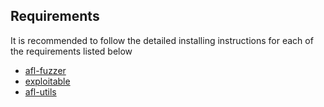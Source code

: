 ## Requirements

It is recommended to follow the detailed installing instructions for each of the requirements listed below

* [afl-fuzzer](http://lcamtuf.coredump.cx/afl/releases/)
* [exploitable](https://gitlab.com/rc0r/exploitable)
* [afl-utils](https://gitlab.com/rc0r/afl-utils)

